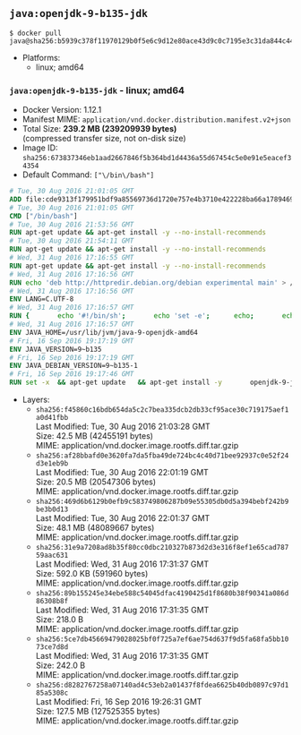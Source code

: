 ## `java:openjdk-9-b135-jdk`

```console
$ docker pull java@sha256:b5939c378f11970129b0f5e6c9d12e80ace43d9c0c7195e3c31da844c44d585d
```

-	Platforms:
	-	linux; amd64

### `java:openjdk-9-b135-jdk` - linux; amd64

-	Docker Version: 1.12.1
-	Manifest MIME: `application/vnd.docker.distribution.manifest.v2+json`
-	Total Size: **239.2 MB (239209939 bytes)**  
	(compressed transfer size, not on-disk size)
-	Image ID: `sha256:673837346eb1aad2667846f5b364bd1d4436a55d67454c5e0e91e5eacef34354`
-	Default Command: `["\/bin\/bash"]`

```dockerfile
# Tue, 30 Aug 2016 21:01:05 GMT
ADD file:cde9313f179951bdf9a85569736d1720e757e4b3710e422228ba66a1789469a9 in / 
# Tue, 30 Aug 2016 21:01:05 GMT
CMD ["/bin/bash"]
# Tue, 30 Aug 2016 21:53:56 GMT
RUN apt-get update && apt-get install -y --no-install-recommends 		ca-certificates 		curl 		wget 	&& rm -rf /var/lib/apt/lists/*
# Tue, 30 Aug 2016 21:54:11 GMT
RUN apt-get update && apt-get install -y --no-install-recommends 		bzr 		git 		mercurial 		openssh-client 		subversion 				procps 	&& rm -rf /var/lib/apt/lists/*
# Wed, 31 Aug 2016 17:16:55 GMT
RUN apt-get update && apt-get install -y --no-install-recommends 		bzip2 		unzip 		xz-utils 	&& rm -rf /var/lib/apt/lists/*
# Wed, 31 Aug 2016 17:16:56 GMT
RUN echo 'deb http://httpredir.debian.org/debian experimental main' > /etc/apt/sources.list.d/experimental.list
# Wed, 31 Aug 2016 17:16:56 GMT
ENV LANG=C.UTF-8
# Wed, 31 Aug 2016 17:16:57 GMT
RUN { 		echo '#!/bin/sh'; 		echo 'set -e'; 		echo; 		echo 'dirname "$(dirname "$(readlink -f "$(which javac || which java)")")"'; 	} > /usr/local/bin/docker-java-home 	&& chmod +x /usr/local/bin/docker-java-home
# Wed, 31 Aug 2016 17:16:57 GMT
ENV JAVA_HOME=/usr/lib/jvm/java-9-openjdk-amd64
# Fri, 16 Sep 2016 19:17:19 GMT
ENV JAVA_VERSION=9~b135
# Fri, 16 Sep 2016 19:17:19 GMT
ENV JAVA_DEBIAN_VERSION=9~b135-1
# Fri, 16 Sep 2016 19:17:46 GMT
RUN set -x 	&& apt-get update 	&& apt-get install -y 		openjdk-9-jdk-headless="$JAVA_DEBIAN_VERSION" 	&& rm -rf /var/lib/apt/lists/* 	&& [ "$JAVA_HOME" = "$(docker-java-home)" ]
```

-	Layers:
	-	`sha256:f45860c16bdb654da5c2c7bea335dcb2db33cf95ace30c719175aef1a0d41fbb`  
		Last Modified: Tue, 30 Aug 2016 21:03:28 GMT  
		Size: 42.5 MB (42455191 bytes)  
		MIME: application/vnd.docker.image.rootfs.diff.tar.gzip
	-	`sha256:af28bbafd0e3620fa7da5fba49de724bc4c40d71bee92937c0e52f24d3e1eb9b`  
		Last Modified: Tue, 30 Aug 2016 22:01:19 GMT  
		Size: 20.5 MB (20547306 bytes)  
		MIME: application/vnd.docker.image.rootfs.diff.tar.gzip
	-	`sha256:469d6b6129b0efb9c583749806287b09e55305db0d5a394bebf242b9be3b0d13`  
		Last Modified: Tue, 30 Aug 2016 22:01:37 GMT  
		Size: 48.1 MB (48089667 bytes)  
		MIME: application/vnd.docker.image.rootfs.diff.tar.gzip
	-	`sha256:31e9a7208ad8b35f80cc0dbc210327b873d2d3e316f8ef1e65cad78759aac631`  
		Last Modified: Wed, 31 Aug 2016 17:31:37 GMT  
		Size: 592.0 KB (591960 bytes)  
		MIME: application/vnd.docker.image.rootfs.diff.tar.gzip
	-	`sha256:89b155245e34ebe588c54045dfac4190425d1f8680b38f90341a086d86308b8f`  
		Last Modified: Wed, 31 Aug 2016 17:31:35 GMT  
		Size: 218.0 B  
		MIME: application/vnd.docker.image.rootfs.diff.tar.gzip
	-	`sha256:5ce7db45669479028025bf0f725a7ef6ae754d637f9d5fa68fa5bb1073ce7d8d`  
		Last Modified: Wed, 31 Aug 2016 17:31:35 GMT  
		Size: 242.0 B  
		MIME: application/vnd.docker.image.rootfs.diff.tar.gzip
	-	`sha256:d8282767258a07140ad4c53eb2a01437f8fdea6625b40db0897c97d185a5308c`  
		Last Modified: Fri, 16 Sep 2016 19:26:31 GMT  
		Size: 127.5 MB (127525355 bytes)  
		MIME: application/vnd.docker.image.rootfs.diff.tar.gzip
